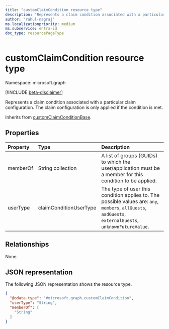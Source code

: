 ```yaml
---
title: "customClaimCondition resource type"
description: "Represents a claim condition associated with a particular claim configuration. The claim configuration is only applied if the condition is met."
author: "rahul-nagraj"
ms.localizationpriority: medium
ms.subservice: entra-id
doc_type: resourcePageType
---
```


# customClaimCondition resource type

Namespace: microsoft.graph

[!INCLUDE [beta-disclaimer](../../includes/beta-disclaimer.md)]

Represents a claim condition associated with a particular claim configuration. The claim configuration is only applied if the condition is met.

Inherits from [customClaimConditionBase](../resources/customclaimconditionbase.md).

## Properties
|Property|Type|Description|
|:---|:---|:---|
|memberOf|String collection|A list of groups (GUIDs) to which the user/application must be a member for this condition to be applied.|
|userType|claimConditionUserType|The type of user this condition applies to. The possible values are: `any`, `members`, `allGuests`, `aadGuests`, `externalGuests`, `unknownFutureValue`.|

## Relationships
None.

## JSON representation
The following JSON representation shows the resource type.
<!-- {
  "blockType": "resource",
  "@odata.type": "microsoft.graph.customClaimCondition"
}
-->
``` json
{
  "@odata.type": "#microsoft.graph.customClaimCondition",
  "userType": "String",
  "memberOf": [
    "String"
  ]
}
```
